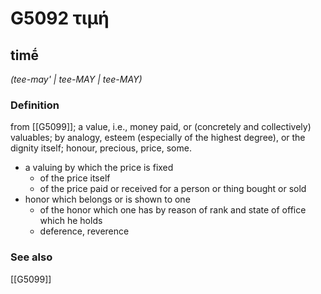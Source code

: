 # G5092 τιμή

## timḗ

_(tee-may' | tee-MAY | tee-MAY)_

### Definition

from [[G5099]]; a value, i.e., money paid, or (concretely and collectively) valuables; by analogy, esteem (especially of the highest degree), or the dignity itself; honour, precious, price, some.

- a valuing by which the price is fixed
  - of the price itself
  - of the price paid or received for a person or thing bought or sold
- honor which belongs or is shown to one
  - of the honor which one has by reason of rank and state of office which he holds
  - deference, reverence

### See also

[[G5099]]

